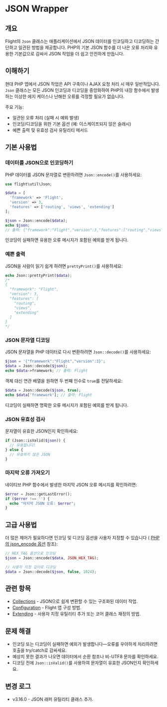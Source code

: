 # JSON Wrapper

## 개요

Flight의 `Json` 클래스는 애플리케이션에서 JSON 데이터를 인코딩하고 디코딩하는 간단하고 일관된 방법을 제공합니다. PHP의 기본 JSON 함수를 더 나은 오류 처리와 유용한 기본값으로 감싸서 JSON 작업을 더 쉽고 안전하게 만듭니다.

## 이해하기

현대 PHP 앱에서 JSON 작업은 API 구축이나 AJAX 요청 처리 시 매우 일반적입니다. `Json` 클래스는 모든 JSON 인코딩과 디코딩을 중앙화하여 PHP의 내장 함수에서 발생하는 이상한 에지 케이스나 난해한 오류를 걱정할 필요가 없습니다.

주요 기능:
- 일관된 오류 처리 (실패 시 예외 발생)
- 인코딩/디코딩을 위한 기본 옵션 (예: 이스케이프되지 않은 슬래시)
- 예쁜 출력 및 유효성 검사 유틸리티 메서드

## 기본 사용법

### 데이터를 JSON으로 인코딩하기

PHP 데이터를 JSON 문자열로 변환하려면 `Json::encode()`를 사용하세요:

```php
use flight\util\Json;

$data = [
  'framework' => 'Flight',
  'version' => 3,
  'features' => ['routing', 'views', 'extending']
];

$json = Json::encode($data);
echo $json;
// 출력: {"framework":"Flight","version":3,"features":["routing","views","extending"]}
```

인코딩이 실패하면 유용한 오류 메시지가 포함된 예외를 받게 됩니다.

### 예쁜 출력

JSON을 사람이 읽기 쉽게 하려면 `prettyPrint()`를 사용하세요:

```php
echo Json::prettyPrint($data);
/*
{
  "framework": "Flight",
  "version": 3,
  "features": [
    "routing",
    "views",
    "extending"
  ]
}
*/
```

### JSON 문자열 디코딩

JSON 문자열을 PHP 데이터로 다시 변환하려면 `Json::decode()`를 사용하세요:

```php
$json = '{"framework":"Flight","version":3}';
$data = Json::decode($json);
echo $data->framework; // 출력: Flight
```

객체 대신 연관 배열을 원하면 두 번째 인수로 `true`를 전달하세요:

```php
$data = Json::decode($json, true);
echo $data['framework']; // 출력: Flight
```

디코딩이 실패하면 명확한 오류 메시지가 포함된 예외를 받게 됩니다.

### JSON 유효성 검사

문자열이 유효한 JSON인지 확인하세요:

```php
if (Json::isValid($json)) {
  // 유효합니다!
} else {
  // 유효하지 않은 JSON
}
```

### 마지막 오류 가져오기

네이티브 PHP 함수에서 발생한 마지막 JSON 오류 메시지를 확인하려면:

```php
$error = Json::getLastError();
if ($error !== '') {
  echo "마지막 JSON 오류: $error";
}
```

## 고급 사용법

더 많은 제어가 필요하다면 인코딩 및 디코딩 옵션을 사용자 지정할 수 있습니다 ( [PHP의 json_encode 옵션](https://www.php.net/manual/en/json.constants.php) 참조):

```php
// HEX_TAG 옵션으로 인코딩
$json = Json::encode($data, JSON_HEX_TAG);

// 사용자 지정 깊이로 디코딩
$data = Json::decode($json, false, 1024);
```

## 관련 항목

- [Collections](/learn/collections) - JSON으로 쉽게 변환할 수 있는 구조화된 데이터 작업.
- [Configuration](/learn/configuration) - Flight 앱 구성 방법.
- [Extending](/learn/extending) - 사용자 지정 유틸리티 추가 또는 코어 클래스 재정의 방법.

## 문제 해결

- 인코딩 또는 디코딩이 실패하면 예외가 발생합니다—오류를 우아하게 처리하려면 호출을 try/catch로 감싸세요.
- 예상치 못한 결과가 나오면 데이터에서 순환 참조나 비-UTF8 문자를 확인하세요.
- 디코딩 전에 `Json::isValid()`를 사용하여 문자열이 유효한 JSON인지 확인하세요.

## 변경 로그

- v3.16.0 - JSON 래퍼 유틸리티 클래스 추가.